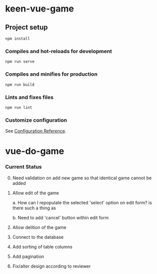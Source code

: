 # keen-vue-game

## Project setup
```
npm install
```

### Compiles and hot-reloads for development
```
npm run serve
```

### Compiles and minifies for production
```
npm run build
```

### Lints and fixes files
```
npm run lint
```

### Customize configuration
See [Configuration Reference](https://cli.vuejs.org/config/).
# vue-do-game


### Current Status
0. Need validation on add new game so that identical game cannot be added
1. Allow edit of the game

    a. How can I repopulate the selected 'select' option on edit form? is there such a thing as 

    b. Need to add 'cancel' button within edit form
    
2. Allow delition of the game
3. Connect to the database
4. Add sorting of table columns
5. Add pagination
6. Fix/alter design according to reviewer
